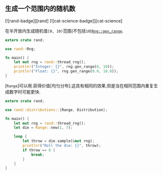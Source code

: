 
## 生成一个范围内的随机数

[![rand-badge]][rand] [![cat-science-badge]][cat-science]

在半开放内生成随机值`[0, 10)`范围(不包括`10`)[`Rng::gen_range`].

```rust
extern crate rand;

use rand::Rng;

fn main() {
    let mut rng = rand::thread_rng();
    println!("Integer: {}", rng.gen_range(0, 10));
    println!("Float: {}", rng.gen_range(0.0, 10.0));
}
```

[`Range`]可以用.获得价值[均匀分布].这具有相同的效果,但是当在相同范围内重复生成数字时可能更快.

```rust
extern crate rand;

use rand::distributions::{Range, Distribution};

fn main() {
    let mut rng = rand::thread_rng();
    let die = Range::new(1, 7);

    loop {
        let throw = die.sample(&mut rng);
        println!("Roll the die: {}", throw);
        if throw == 6 {
            break;
        }
    }
}
```

[`uniform`]: https://docs.rs/rand/*/rand/distributions/uniform/struct.Uniform.html

[`rng::gen_range`]: https://doc.rust-lang.org/rand/*/rand/trait.Rng.html#method.gen_range

[uniform distribution]: https://en.wikipedia.org/wiki/Uniform_distribution_(continuous)
